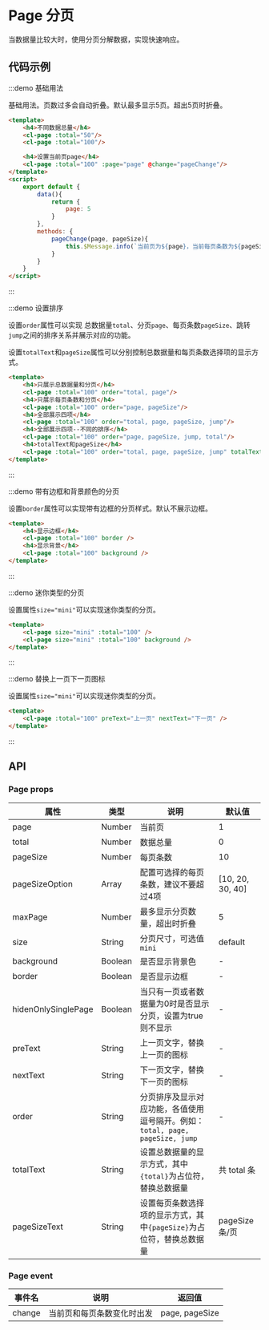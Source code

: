 # Page 分页

当数据量比较大时，使用分页分解数据，实现快速响应。


## 代码示例


:::demo 基础用法

基础用法。页数过多会自动折叠。默认最多显示5页。超出5页时折叠。

```html
<template>
    <h4>不同数据总量</h4>
    <cl-page :total="50"/>
    <cl-page :total="100"/>

    <h4>设置当前页page</h4>
    <cl-page :total="100" :page="page" @change="pageChange"/>
</template>
<script>
    export default {
        data(){
            return {
                page: 5
            }
        },
        methods: {
            pageChange(page, pageSize){
                this.$Message.info(`当前页为${page}，当前每页条数为${pageSize}`)
            }
        }       
    }
</script>

```

:::


:::demo 设置排序

设置`order`属性可以实现 总数据量`total`、分页`page`、每页条数`pageSize`、跳转`jump`之间的排序关系并展示对应的功能。

设置`totalText`和`pageSize`属性可以分别控制总数据量和每页条数选择项的显示方式。

```html
<template>
    <h4>只展示总数据量和分页</h4>
    <cl-page :total="100" order="total, page"/>
    <h4>只展示每页条数和分页</h4>
    <cl-page :total="100" order="page, pageSize"/>
    <h4>全部展示四项</h4>
    <cl-page :total="100" order="total, page, pageSize, jump"/>
    <h4>全部展示四项--不同的排序</h4>
    <cl-page :total="100" order="page, pageSize, jump, total"/>
    <h4>totalText和pageSize</h4>
    <cl-page :total="100" order="total, page, pageSize, jump" totalText="总共 {total} 条数据" pageSizeText="每页 {pageSize} 条" />
</template>

```

:::



:::demo 带有边框和背景颜色的分页

设置`border`属性可以实现带有边框的分页样式。默认不展示边框。

```html
<template>
    <h4>显示边框</h4>
    <cl-page :total="100" border />
    <h4>显示背景</h4>
    <cl-page :total="100" background />
</template>

```

:::


:::demo 迷你类型的分页

设置属性`size="mini"`可以实现迷你类型的分页。

```html
<template>
    <cl-page size="mini" :total="100" />
    <cl-page size="mini" :total="100" background />
</template>

```

:::



:::demo 替换上一页下一页图标

设置属性`size="mini"`可以实现迷你类型的分页。

```html
<template>
    <cl-page :total="100" preText="上一页" nextText="下一页" />
</template>

```

:::





## API

### Page props

| 属性 | 类型 | 说明 | 默认值 |
| ---- | ---- | ---- | ---- |
| page | Number | 当前页 | 1 |
| total | Number | 数据总量 | 0 |
| pageSize | Number | 每页条数 | 10 |
| pageSizeOption | Array | 配置可选择的每页条数，建议不要超过4项 | [10, 20, 30, 40] |
| maxPage | Number | 最多显示分页数量，超出时折叠 | 5 |
| size | String | 分页尺寸，可选值 `mini` | default |
| background | Boolean | 是否显示背景色 | - |
| border | Boolean | 是否显示边框 | - |
| hidenOnlySinglePage | Boolean | 当只有一页或者数据量为0时是否显示分页，设置为true则不显示 | - |
| preText | String | 上一页文字，替换上一页的图标 | - |
| nextText | String | 下一页文字，替换下一页的图标 | - |
| order | String | 分页排序及显示对应功能，各值使用逗号隔开。例如：`total, page, pageSize, jump` | - |
| totalText | String | 设置总数据量的显示方式，其中`{total}`为占位符，替换总数据量 | 共 total 条 |
| pageSizeText | String | 设置每页条数选择项的显示方式，其中`{pageSize}`为占位符，替换总数据量 | pageSize 条/页 |


### Page event

| 事件名 | 说明 | 返回值 |
| ---- | ---- | ---- |
| change | 当前页和每页条数变化时出发 | page, pageSize |
